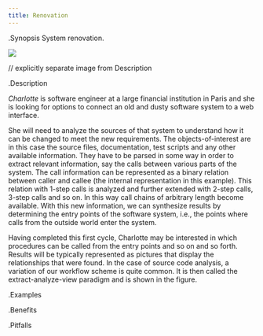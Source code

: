 ```yaml
---
title: Renovation
---
```


.Synopsis
System renovation.

![]((extract-analyze-view-paradigm.png))

// explicitly separate image from Description 

.Description



_Charlotte_ is software engineer at a large financial institution in Paris and she is looking for options to connect an old and dusty software system to a web interface. 

She will need to analyze the sources of that system to understand how it can be changed to meet the new requirements. The objects-of-interest are in this case the source files, documentation, test scripts and any other available information. They have to be parsed in some way in order to extract relevant information, say the calls between various parts of the system. The call information can be represented as a binary relation between caller and callee (the internal representation in this example). This relation with 1-step calls is analyzed and further extended with 2-step calls, 3-step calls and so on. In this way call chains of arbitrary length become available. With this new information, we can synthesize results by determining the entry points of the software system, i.e., the points where calls from the outside world enter the system. 

Having completed this first cycle, Charlotte may be interested in which procedures can be called from the entry points and so on and so forth. Results will be typically represented as pictures that display the relationships that were found. In the case of source code analysis, a variation of our workflow scheme is quite common. It is then called the extract-analyze-view paradigm and
 is shown in the figure.

.Examples

.Benefits

.Pitfalls

